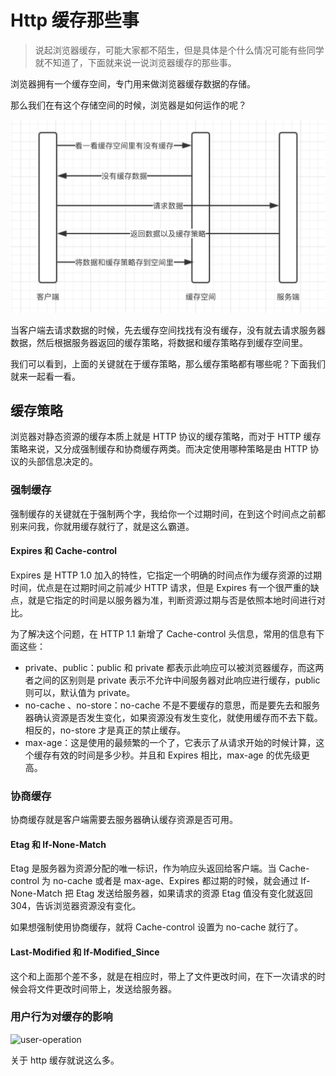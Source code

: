 # Http 缓存那些事

> 说起浏览器缓存，可能大家都不陌生，但是具体是个什么情况可能有些同学就不知道了，下面就来说一说浏览器缓存的那些事。

浏览器拥有一个缓存空间，专门用来做浏览器缓存数据的存储。

那么我们在有这个存储空间的时候，浏览器是如何运作的呢？

![first-request](./cache/first-request.png)

当客户端去请求数据的时候，先去缓存空间找找有没有缓存，没有就去请求服务器数据，然后根据服务器返回的缓存策略，将数据和缓存策略存到缓存空间里。

我们可以看到，上面的关键就在于缓存策略，那么缓存策略都有哪些呢？下面我们就来一起看一看。

## 缓存策略

浏览器对静态资源的缓存本质上就是 HTTP 协议的缓存策略，而对于 HTTP 缓存策略来说，又分成强制缓存和协商缓存两类。而决定使用哪种策略是由 HTTP 协议的头部信息决定的。

### 强制缓存

强制缓存的关键就在于强制两个字，我给你一个过期时间，在到这个时间点之前都别来问我，你就用缓存就行了，就是这么霸道。

#### Expires 和 Cache-control

Expires 是 HTTP 1.0 加入的特性，它指定一个明确的时间点作为缓存资源的过期时间，优点是在过期时间之前减少 HTTP 请求，但是 Expires 有一个很严重的缺点，就是它指定的时间是以服务器为准，判断资源过期与否是依照本地时间进行对比。

为了解决这个问题，在 HTTP 1.1 新增了 Cache-control 头信息，常用的信息有下面这些：

- private、public：public 和 private 都表示此响应可以被浏览器缓存，而这两者之间的区别则是 private 表示不允许中间服务器对此响应进行缓存，public 则可以，默认值为 private。
- no-cache 、no-store：no-cache 不是不要缓存的意思，而是要先去和服务器确认资源是否发生变化，如果资源没有发生变化，就使用缓存而不去下载。相反的，no-store 才是真正的禁止缓存。
- max-age：这是使用的最频繁的一个了，它表示了从请求开始的时候计算，这个缓存有效的时间是多少秒。并且和 Expires 相比，max-age 的优先级更高。

### 协商缓存

协商缓存就是客户端需要去服务器确认缓存资源是否可用。

#### Etag 和 If-None-Match

Etag 是服务器为资源分配的唯一标识，作为响应头返回给客户端。当 Cache-control 为 no-cache 或者是 max-age、Expires 都过期的时候，就会通过 If-None-Match 把 Etag 发送给服务器，如果请求的资源 Etag 值没有变化就返回 304，告诉浏览器资源没有变化。

如果想强制使用协商缓存，就将 Cache-control 设置为 no-cache 就行了。

#### Last-Modified 和 If-Modified_Since

这个和上面那个差不多，就是在相应时，带上了文件更改时间，在下一次请求的时候会将文件更改时间带上，发送给服务器。

### 用户行为对缓存的影响

![user-operation](./user-operation.png)

关于 http 缓存就说这么多。
